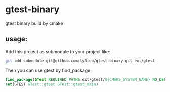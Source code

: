 # gtest-binary
gtest binary build by cmake

## usage:
Add this project as submodule to your project like:
```bash
git add submodule git@github.com:ly3too/gtest-binary.git ext/gtest
```

Then you can use gtest by find_package:
```cmake
find_package(GTest REQUIRED PATHS ext/gtest/${CMAKE_SYSTEM_NAME} NO_DEFAULT_PATH)
set(GTEST GTest::gtest GTest::gtest_main)
```
